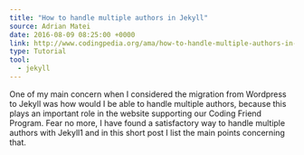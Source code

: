 ```yaml
---
title: "How to handle multiple authors in Jekyll"
source: Adrian Matei
date: 2016-08-09 08:25:00 +0000
link: http://www.codingpedia.org/ama/how-to-handle-multiple-authors-in-jekyll/
type: Tutorial
tool:
  - jekyll
---
```

One of my main concern when I considered the migration from Wordpress to Jekyll was how would I be able to handle multiple authors, because this plays an important role in the website supporting our Coding Friend Program. Fear no more, I have found a satisfactory way to handle multiple authors with Jekyll1 and in this short post I list the main points concerning that.





